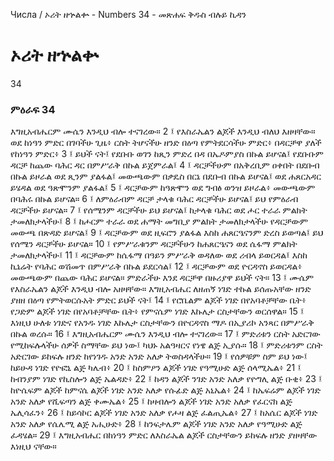 ﻿
 Числа / ኦሪት ዘኍልቍ - Numbers 34 - መጽሐፍ ቅዱስ ብሉይ ኪዳን
# ኦሪት ዘኍልቍ
34
### ምዕራፍ 34
እግዚአብሔርም ሙሴን እንዲህ ብሎ ተናገረው።
2 ፤ የእስራኤልን ልጆች እንዲህ ብለህ እዘዛቸው። ወደ ከነዓን ምድር በገባችሁ ጊዜ፥ ርስት ትሆናችሁ ዘንድ በዕጣ የምትደርሳችሁ ምድር፥ በዳርቻዋ ያለች የከነዓን ምድር፥
3 ፤ ይህች ናት፤ የደቡቡ ወገን ከጺን ምድረ በዳ በኤዶምያስ በኩል ይሆናል፤ የደቡቡም ዳርቻ ከጨው ባሕር ዳር በምሥራቅ በኩል ይጀምራል፤
4 ፤ ዳርቻችሁም በአቅረቢም ዐቀበት በደቡብ በኩል ይዞራል ወደ ጺንም ያልፋል፤ መውጫውም በቃዴስ በርኔ በደቡብ በኩል ይሆናል፤ ወደ ሐጸርአዳር ይሄዳል ወደ ዓጽሞንም ያልፋል፤
5 ፤ ዳርቻውም ከዓጽሞን ወደ ግብፅ ወንዝ ይዞራል፥ መውጫውም በባሕሩ በኩል ይሆናል።
6 ፤ ለምዕራብም ዳርቻ ታላቁ ባሕር ዳርቻችሁ ይሆናል፤ ይህ የምዕራብ ዳርቻችሁ ይሆናል።
7 ፤ የሰሜንም ዳርቻችሁ ይህ ይሆናል፤ ከታላቁ ባሕር ወደ ሖር ተራራ ምልክት ታመለክታላችሁ፤
8 ፤ ከሖርም ተራራ ወደ ሐማት መግቢያ ምልክት ታመለክታላችሁ የዳርቻውም መውጫ በጽዳድ ይሆናል፤
9 ፤ ዳርቻውም ወደ ዚፍሮን ያልፋል እስከ ሐጸርዔናንም ድረስ ይወጣል፤ ይህ የሰሜን ዳርቻችሁ ይሆናል።
10 ፤ የምሥራቁንም ዳርቻችሁን ከሐጸርዔናን ወደ ሴፋማ ምልክት ታመለክታላችሁ፤
11 ፤ ዳርቻውም ከሴፋማ በዓይን ምሥራቅ ወዳለው ወደ ሪብላ ይወርዳል፤ እስከ ኪኔሬት የባሕር ወሽመጥ በምሥራቅ በኩል ይደርሳል፤
12 ፤ ዳርቻውም ወደ ዮርዳኖስ ይወርዳል፥ መውጫውም በጨው ባሕር ይሆናል። ምድራችሁ እንደ ዳርቻዋ በዙሪያዋ ይህች ናት።
13 ፤ ሙሴም የእስራኤልን ልጆች እንዲህ ብሎ አዘዛቸው። እግዚአብሔር ለዘጠኝ ነገድ ተኩል ይሰጡአቸው ዘንድ ያዘዘ በዕጣ የምትወርሱአት ምድር ይህች ናት፤
14 ፤ የሮቤልም ልጆች ነገድ በየአባቶቻቸው ቤት፥ የጋድም ልጆች ነገድ በየአባቶቻቸው ቤት፥ የምናሴም ነገድ እኩሌታ ርስታቸውን ወርሰዋል።
15 ፤ እነዚህ ሁለቱ ነገድና የአንዱ ነገድ እኩሌታ ርስታቸውን በዮርዳኖስ ማዶ በኢያሪኮ አንጻር በምሥራቅ በኩል ወረሱ።
16 ፤ እግዚአብሔርም ሙሴን እንዲህ ብሎ ተናገረው።
17 ፤ ምድሪቱን ርስት አድርገው የሚከፍሉላችሁ ሰዎች ስማቸው ይህ ነው፤ ካህኑ አልዓዛርና የነዌ ልጅ ኢያሱ።
18 ፤ ምድሪቱንም ርስት አድርገው ይከፍሉ ዘንድ ከየነገዱ አንድ አንድ አለቃ ትወስዳላችሁ።
19 ፤ የሰዎቹም ስም ይህ ነው፤ ከይሁዳ ነገድ የዮፎኒ ልጅ ካሌብ፥
20 ፤ ከስምዖን ልጆች ነገድ የዓሚሁድ ልጅ ሰላሚኤል፥
21 ፤ ከብንያም ነገድ የኪስሎን ልጅ ኤልዳድ፥
22 ፤ ከዳን ልጆች ንገድ አንድ አለቃ የዮግሊ ልጅ ቡቂ፥
23 ፤ ከዮሴፍም ልጆች ከምናሴ ልጆች ነገድ አንድ አለቃ የሱፊድ ልጅ አኒኤል፥
24 ፤ ከኤፍሬም ልጆች ነገድ አንድ አለቃ የሺፍጣን ልጅ ቀሙኤል፥
25 ፤ ከዛብሎን ልጆች ነገድ አንድ አለቃ የፈርናክ ልጅ ኤሊሳፈን፥
26 ፤ ከይሳኮር ልጆች ነገድ አንድ አለቃ የሖዛ ልጅ ፈልጢኤል፥
27 ፤ ከአሴር ልጆች ነገድ አንድ አለቃ የሴሌሚ ልጅ አሒሁድ፥
28 ፤ ከንፍታሌም ልጆች ነገድ አንድ አለቃ የዓሚሁድ ልጅ ፈዳሄል።
29 ፤ እግዚአብሔር በከነዓን ምድር ለእስራኤል ልጆች ርስታቸውን ይከፍሉ ዘንድ ያዘዛቸው እነዚህ ናቸው። 
